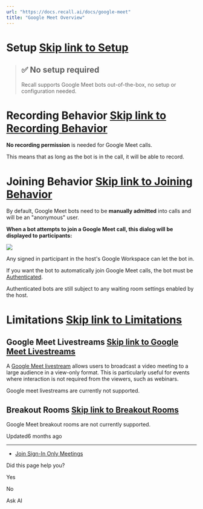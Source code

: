 ```yaml
---
url: "https://docs.recall.ai/docs/google-meet"
title: "Google Meet Overview"
---
```


# Setup   [Skip link to Setup](https://docs.recall.ai/docs/google-meet\#setup)

> ## ✅  No setup required
>
> Recall supports Google Meet bots out-of-the-box, no setup or configuration needed.

# Recording Behavior   [Skip link to Recording Behavior](https://docs.recall.ai/docs/google-meet\#recording-behavior)

**No recording permission** is needed for Google Meet calls.

This means that as long as the bot is in the call, it will be able to record.

# Joining Behavior   [Skip link to Joining Behavior](https://docs.recall.ai/docs/google-meet\#joining-behavior)

By default, Google Meet bots need to be **manually admitted** into calls and will be an "anonymous" user.

**When a bot attempts to join a Google Meet call, this dialog will be displayed to participants:**

![](https://files.readme.io/65a5e7b-Screen_Shot_2023-03-18_at_7.56.55_PM.png)

Any signed in participant in the host's Google Workspace can let the bot in.

If you want the bot to automatically join Google Meet calls, the bot must be [Authenticated](https://docs.recall.ai/docs/google-meet-login-getting-started).

Authenticated bots are still subject to any waiting room settings enabled by the host.

# Limitations   [Skip link to Limitations](https://docs.recall.ai/docs/google-meet\#limitations)

## Google Meet Livestreams   [Skip link to Google Meet Livestreams](https://docs.recall.ai/docs/google-meet\#google-meet-livestreams)

A [Google Meet livestream](https://support.google.com/meet/answer/9308630?hl=en&co=GENIE.Platform%3DDesktop) allows users to broadcast a video meeting to a large audience in a view-only format. This is particularly useful for events where interaction is not required from the viewers, such as webinars.

Google meet livestreams are currently not supported.

## Breakout Rooms   [Skip link to Breakout Rooms](https://docs.recall.ai/docs/google-meet\#breakout-rooms)

Google Meet breakout rooms are not currently supported.

Updated6 months ago

* * *

- [Join Sign-In Only Meetings](https://docs.recall.ai/docs/google-meet-login-getting-started)

Did this page help you?

Yes

No

Ask AI
